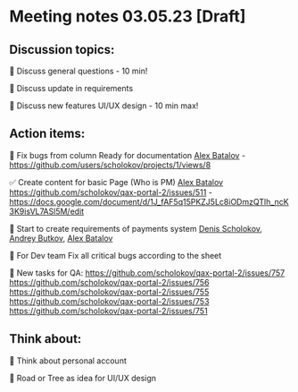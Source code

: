 # Meeting notes 03.05.23 [Draft] 

## Discussion topics: 

:black_square_button: Discuss general questions - 10 min!

:black_square_button: Discuss update in requirements 

:black_square_button: Discuss new features UI/UX design - 10 min max!  

## Action items:

:black_square_button: Fix bugs from column Ready for documentation [Alex Batalov](https://github.com/ABatalov) - https://github.com/users/scholokov/projects/1/views/8

:white_check_mark: Create content for basic Page (Who is PM)  [Alex Batalov](https://github.com/ABatalov) https://github.com/scholokov/qax-portal-2/issues/511 - https://docs.google.com/document/d/1J_fAF5q15PKZJ5Lc8iODmzQTlh_ncK3K9isVL7ASl5M/edit 

:black_square_button: Start to create requirements of payments system [Denis Scholokov](https://github.com/scholokov), [Andrey Butkov](https://github.com/ButKoff), [Alex Batalov](https://github.com/ABatalov)  

:black_square_button: For Dev team Fix all critical bugs according to the sheet   

:black_square_button: New tasks for QA: 
https://github.com/scholokov/qax-portal-2/issues/757 
https://github.com/scholokov/qax-portal-2/issues/756
https://github.com/scholokov/qax-portal-2/issues/755
https://github.com/scholokov/qax-portal-2/issues/753
https://github.com/scholokov/qax-portal-2/issues/751


## Think about:  

:black_square_button: Think about personal account 

:black_square_button: Road or Tree as idea for UI/UX design   



